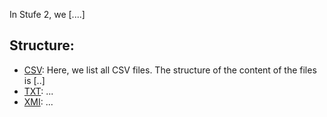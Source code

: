 In Stufe 2, we [....]

## Structure:

* [CSV](CSV): Here, we list all CSV files. The structure of the content of the files is [..]
* [TXT](TXT): ...
* [XMI](XMI): ...
